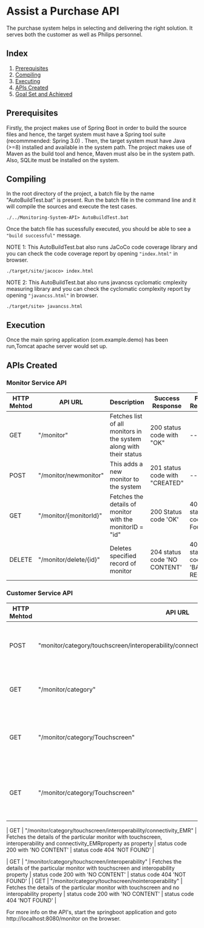 # Assist a Purchase API


The purchase system helps in selecting and delivering the right solution.
It serves both the customer as well as Philips personnel.

## Index
1. [Prerequisites](#Prerequisites)
2. [Compiling](#Compiling)
3. [Executing](#Executing)
4. [APIs Created](#ApiCreated)
5. [Goal Set and Achieved](#Goalset)

## Prerequisites
Firstly, the project makes use of Spring Boot in order to build the source files and hence, the target system must have a Spring tool suite (recommmended: Spring 3.0) .
Then, the target system must have Java (>=8) installed and available in the system path.
The project makes use of Maven as the build tool and hence, Maven must also be in the system path.
Also, SQLite must be installed on the system. 

## Compiling
In the root directory of the project, a batch file by the name "AutoBuildTest.bat" is present. 
Run the batch file in the command line and it will compile the sources and execute the test cases.  
```
./../Monitoring-System-API> AutoBuildTest.bat
```  
Once the batch file has sucessfully executed, you should be able to see a `"build successful"` message.

NOTE 1: This AutoBuildTest.bat also runs JaCoCo code coverage library and you can check the code coverage report by opening `"index.html"` in browser. 

```
./target/site/jacoco> index.html
```

NOTE 2: This AutoBuildTest.bat also runs javancss cyclomatic cmplexity measuring library and you can check the cyclomatic complexity report by opening `"javancss.html"` in browser. 

```
./target/site> javancss.html
```


## Execution
Once the main spring application (com.example.demo) has been run,Tomcat apache server would set up.

## APIs Created



### Monitor Service API
| HTTP Mehtod | API URL        | Description                                                                | Success Response                                 | Failure Response  |
|-------------|----------------|----------------------------------------------------------------------------|--------------------------------------------------|-------------------|
| GET        | "/monitor"      |  Fetches list of all monitors in the system along with their status | 200 status code with "OK"    | -- |
| POST        | "/monitor/newmonitor"      |  This adds a new monitor to the system  | 201 status code with "CREATED"    | -- |
| GET         | "/monitor/{monitorId}" | Fetches the details of monitor with the monitorID = "id"                                   | 200 Status code 'OK' | 404 status code 'Not Found'     |
| DELETE      | "/monitor/delete/{id}"  | Deletes specified record of monitor                                                  | 204 status code 'NO CONTENT'                                   | 400 status code 'BAD REQUEST'     |



### Customer Service API

| HTTP Mehtod | API URL        | Description                                                                | Success Response                                 | Failure Response  |
|-------------|----------------|----------------------------------------------------------------------------|--------------------------------------------------|-------------------|
| POST        | "monitor/category/touchscreen/interoperability/connectivity_EMR/selectFinalProduct{monitorID}"      | This adds a new request for the selected product to the system | 201 status code 'CREATED'  | 400 status code 'BAD REQUEST' |
| GET         | "/monitor/category"      |Display list of category of monitors in the system              | 200 status code 'OK'                   | --                |
| GET         | "/monitor/category/Touchscreen" | Fetches the details of the particular monitor with touchscreen property                                   | status code 200 with 'NO CONTENT'  | status code 404 'NOT FOUND'    |
| GET         | "/monitor/category/Touchscreen" | Fetches the details of the particular monitor with touchscreen property                                   | status code 200 with 'NO CONTENT'  | status code 404 'NOT FOUND'    |

| GET         | "/monitor/category/touchscreen/interoperability/connectivity_EMR" | Fetches the details of the particular monitor with touchscreen, interoperability and connectivity_EMRproperty  as property                                 | status code 200 with 'NO CONTENT'  | status code 404 'NOT FOUND'    |

| GET         | "/monitor/category/touchscreen/interoperability" | Fetches the details of the particular monitor with touchscreen and interopability property                                   | status code 200 with 'NO CONTENT'  | status code 404 'NOT FOUND'    |
| GET         | "/monitor/category/touchscreen/nointeroperability" | Fetches the details of the particular monitor with touchscreen and  no interopability property                                   | status code 200 with 'NO CONTENT'  | status code 404 'NOT FOUND'    |


For more info on the API's, start the springboot application and goto 
http://localhost:8080/monitor on the browser.
